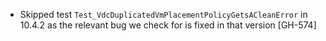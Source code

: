 * Skipped test `Test_VdcDuplicatedVmPlacementPolicyGetsACleanError` in 10.4.2 as the relevant bug we check for is fixed in that version [GH-574]

